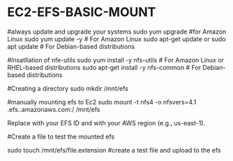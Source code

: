 # EC2-EFS-BASIC-MOUNT
#always update and upgrade your systems 
 sudo yum upgrade     #for Amazon Linux
 sudo yum update -y   # For Amazon Linux
 sudo apt-get update or sudo apt update     # For Debian-based distributions
 
#Insatllation of nfe-utils 
sudo yum install -y nfs-utils     # For Amazon Linux or RHEL-based distributions
sudo apt-get install -y nfs-common     # For Debian-based distributions


#Creating a directory 
sudo mkdir /mnt/efs

#manually mounting efs to Ec2
sudo mount -t nfs4 -o nfsvers=4.1 <FileSystemID>.efs.<region>.amazonaws.com:/ /mnt/efs

Replace <FileSystemID> with your EFS ID and <region> with your AWS region (e.g., us-east-1).

#Create a file to test the mounted efs

sudo touch /mnt/efs/file.extension  #create a test file and upload to the efs 

